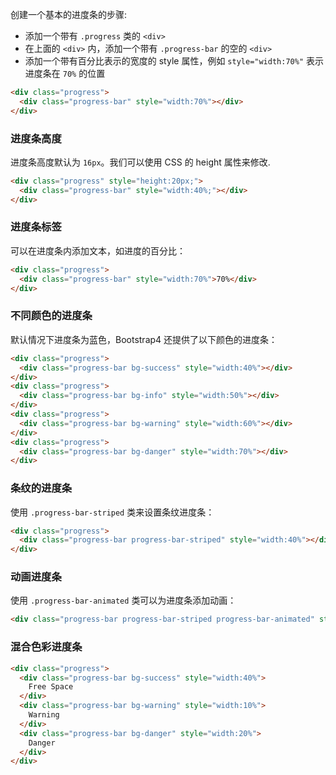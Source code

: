 创建一个基本的进度条的步骤:

- 添加一个带有 `.progress` 类的 `<div>`
- 在上面的 `<div>` 内，添加一个带有 `.progress-bar` 的空的 `<div>`
- 添加一个带有百分比表示的宽度的 style 属性，例如 `style="width:70%"` 表示进度条在 `70%` 的位置
```html
<div class="progress">
  <div class="progress-bar" style="width:70%"></div>
</div>
```

### 进度条高度
进度条高度默认为 `16px`。我们可以使用 CSS 的 height 属性来修改.
```html
<div class="progress" style="height:20px;">
  <div class="progress-bar" style="width:40%;"></div>
</div>
```

### 进度条标签
可以在进度条内添加文本，如进度的百分比：
```html
<div class="progress">
  <div class="progress-bar" style="width:70%">70%</div>
</div>
```

### 不同颜色的进度条

默认情况下进度条为蓝色，Bootstrap4 还提供了以下颜色的进度条：
```html
<div class="progress">
  <div class="progress-bar bg-success" style="width:40%"></div>
</div>
<div class="progress">
  <div class="progress-bar bg-info" style="width:50%"></div>
</div>
<div class="progress">
  <div class="progress-bar bg-warning" style="width:60%"></div>
</div>
<div class="progress">
  <div class="progress-bar bg-danger" style="width:70%"></div>
</div>
```

### 条纹的进度条

使用 `.progress-bar-striped` 类来设置条纹进度条：
```html
<div class="progress">
  <div class="progress-bar progress-bar-striped" style="width:40%"></div>
</div>
```

### 动画进度条

使用 `.progress-bar-animated` 类可以为进度条添加动画：
```html
<div class="progress-bar progress-bar-striped progress-bar-animated" style="width: 40%"></div>
```

### 混合色彩进度条
```html
<div class="progress">
  <div class="progress-bar bg-success" style="width:40%">
    Free Space
  </div>
  <div class="progress-bar bg-warning" style="width:10%">
    Warning
  </div>
  <div class="progress-bar bg-danger" style="width:20%">
    Danger
  </div>
</div>
```